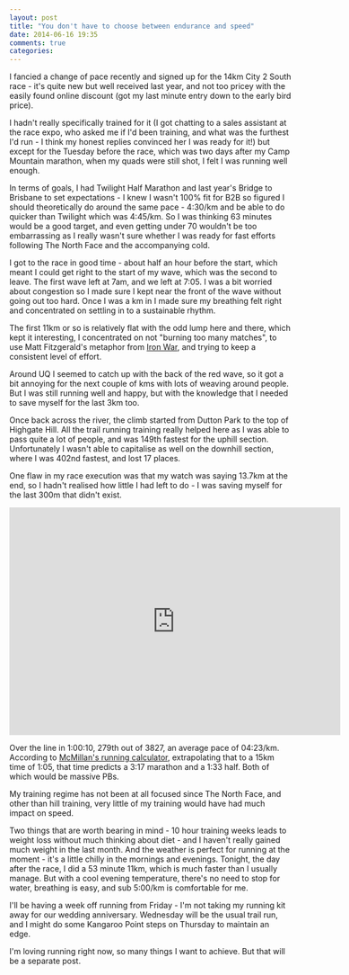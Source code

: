 ```yaml
---
layout: post
title: "You don't have to choose between endurance and speed"
date: 2014-06-16 19:35
comments: true
categories: 
---
```

I fancied a change of pace recently and signed up for the 14km City 2 South
race - it's quite new but well received last year, and not too pricey with
the easily found online discount (got my last minute entry down to the early
bird price).

I hadn't really specifically trained for it (I got chatting to a sales 
assistant at the race expo, who asked me if I'd been training, and what
was the furthest I'd run - I think my honest replies convinced her I 
was ready for it!) but except for the Tuesday before the race, which was
two days after my Camp Mountain marathon, when my quads were still shot, I
felt I was running well enough. 

In terms of goals, I had Twilight Half Marathon and last year's Bridge to 
Brisbane to set expectations - I knew I wasn't 100% fit for B2B so figured
I should theoretically do around the same pace - 4:30/km and be able to do
quicker than Twilight which was 4:45/km. So I was thinking 63 minutes would 
be a good target, and even getting under 70 wouldn't be too embarrassing 
as I really wasn't sure whether I was ready for fast efforts following 
The North Face and the accompanying cold.

I got to the race in good time - about half an hour before the start, which
meant I could get right to the start of my wave, which was the second to
leave. The first wave left at 7am, and we left at 7:05. I was a bit worried
about congestion so I made sure I kept near the front of the wave without
going out too hard. Once I was a km in I made sure my breathing felt right
and concentrated on settling in to a sustainable rhythm.

The first 11km or so is relatively flat with the odd lump here and there,
which kept it interesting, I concentrated on not "burning too many matches",
to use Matt Fitzgerald's metaphor from 
<a href="http://www.velopress.com/books/iron-war/">Iron War</a>, 
and trying to keep a consistent level of effort. 

Around UQ I seemed to catch up with the back of the red wave, so it got a bit
annoying for the next couple of kms with lots of weaving around people. But
I was still running well and happy, but with the knowledge that I needed
to save myself for the last 3km too.

Once back across the river, the climb started from Dutton Park to the top
of Highgate Hill. All the trail running training really helped here as I
was able to pass quite a lot of people, and was 149th fastest for the uphill 
section.
Unfortunately I wasn't able to capitalise as well on the downhill section,
where I was 402nd fastest, and lost 17 places. 

One flaw in my race execution was that my watch was saying 13.7km at the end, 
so I hadn't realised how little I had left to do - I was saving myself for 
the last 300m that didn't exist. 

<iframe height='405' width='590' frameborder='0' allowtransparency='true' scrolling='no' src='http://www.strava.com/activities/153606448/embed/2a877c83d6b58a4bc9cfb4cf564e9433e84952c3'></iframe>

Over the line in 1:00:10, 279th out of 3827, an average pace of 04:23/km. 
According to <a href="http://www.mcmillanrunning.com/index.php/calcUsage/calculate">McMillan's running calculator</a>, extrapolating that to a 15km
time of 1:05, that time predicts a 3:17 marathon and a 1:33 half. Both of
which would be massive PBs.

My training regime has not been at all focused since The North Face, and
other than hill training, very little of my training would have had much
impact on speed. 

Two things that are worth bearing in mind - 10 hour training weeks leads
to weight loss without much thinking about diet - and I haven't really gained
much weight in the last month. And the weather is perfect for running at the
moment - it's a little chilly in the mornings and evenings. Tonight, the 
day after the race, I did a 53 minute 11km, which is much faster than I 
usually manage. But with a cool evening temperature, there's no need to 
stop for water, breathing is easy, and sub 5:00/km is comfortable for me. 

I'll be having a week off running from Friday - I'm not taking my running kit
away for our wedding anniversary. Wednesday will be the usual trail run, and
I might do some Kangaroo Point steps on Thursday to maintain an edge. 

I'm loving running right now, so many things I want to achieve. But that will
be a separate post.
